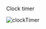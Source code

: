 Clock timer

![clockTimer](https://github.com/HakanOzdemir-FFS/drumKit/assets/139346377/4a5a57f9-3056-44ca-9ae5-65d210cf249b)
